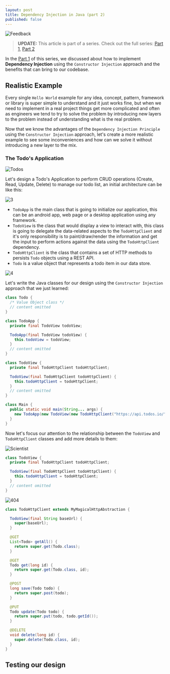 ```yaml
---
layout: post
title: Dependency Injection in Java (part 2)
published: false
---
```


![Feedback](https://cchacin.github.io/public/images/dependency-injection-in-java/Feedback.png)

> **UPDATE:** This article is part of a series. Check out the full series:
[Part 1](https://cchacin.github.io/2019/11/14/dependency-injection-in-java/), [Part 2](https://cchacin.github.io/2019/11/14/dependency-injection-in-java-2/)

In the [Part 1]() of this series, we discussed about how to implement **Dependency Injection** using the `Constructor Injection` approach and the benefits that can bring to our codebase.

## Realistic Example

Every single `Hello World` example for any idea, concept, pattern, framework or library is super simple to understand and it just works fine, but when we need to implement in a real project things get more complicated and often as engineers we tend to try to solve the problem by introducing new layers to the problem instead of understanding what is the real problem.

Now that we know the advantages of the `Dependency Injection Principle` using the `Constructor Injection` approach, let's create a more realistic example to see some inconveniences and how can we solve it without introducing a new layer to the mix.

### The Todo's Application
![Todos](https://cchacin.github.io/public/images/dependency-injection-in-java/Todos.png)

Let's design a Todo's Application to perform CRUD operations (Create, Read, Update, Delete) to manage our todo list, an initial architecture can be like this:

![3](https://cchacin.github.io/public/images/dependency-injection-in-java/3.png)

- `TodoApp` is the main class that is going to initialize our application, this can be an android app, web page or a desktop application using any framework.
- `TodoView` is the class that would display a view to interact with, this class is going to delegate the data-related aspects to the `TodoHttpClient` and it's only responsibility is to paint/draw/render the information and get the input to perform actions against the data using the `TodoHttpClient` dependency.
- `TodoHttpClient` is the class that contains a set of HTTP methods to persists `Todo` objects using a REST API.
- `Todo` is a value object that represents a todo item in our data store.

<!-- <img src="http://yuml.me/diagram/scruffy/class/[TodoApp|- TodoView view|+ main(String... args)]->[TodoView|- TodoHttpClient client|showTodos; + showTodo; + addTodo; + deleteTodo; +updateTodo],[TodoView]->[TodoHttpClient||+ GET /todos; + GET /todos/:id; + POST /todos; + POST /todos/:id; + PUT /todos/:id]" alt="todoApp" /> -->
![4](https://cchacin.github.io/public/images/dependency-injection-in-java/4.png)

Let's write the Java classes for our design using the `Constructor Injection` approach that we just learned:

```java
class Todo {
  /* Value Object class */
  // content omitted
}
```

```java
class TodoApp {
  private final TodoView todoView;

  TodoApp(final TodoView todoView) {
    this.todoView = todoView;
  }
  // content omitted
}
```

```java
class TodoView {
  private final TodoHttpClient todoHttpClient;

  TodoView(final TodoHttpClient todoHttpClient) {
    this.todoHttpClient = todoHttpClient;
  }
  // content omitted
}
```

```java
class Main {
  public static void main(String... args) {
    new TodoApp(new TodoView(new TodoHttpClient("https://api.todos.io/")))
  }
}
```

Now let's focus our attention to the relationship between the `TodoView` and `TodoHttpClient` classes and add more details to them:

![Scientist](https://cchacin.github.io/public/images/dependency-injection-in-java/Scientist.png)

```java
class TodoView {
  private final TodoHttpClient todoHttpClient;

  TodoView(final TodoHttpClient todoHttpClient) {
    this.todoHttpClient = todoHttpClient;
  }
  // content omitted
}
```

![404](https://cchacin.github.io/public/images/dependency-injection-in-java/404.png)

```java
class TodoHttpClient extends MyMagicalHttpAbstraction {

  TodoView(final String baseUrl) {
    super(baseUrl);
  }

  @GET
  List<Todo> getAll() {
    return super.get(Todo.class);
  }

  @GET
  Todo get(long id) {
    return super.get(Todo.class, id);
  }

  @POST
  long save(Todo todo) {
    return super.post(todo);
  }

  @PUT
  Todo update(Todo todo) {
    return super.put(todo, todo.getId());
  }

  @DELETE
  void delete(long id) {
    super.delete(Todo.class, id);
  }
}
```

## Testing our design

